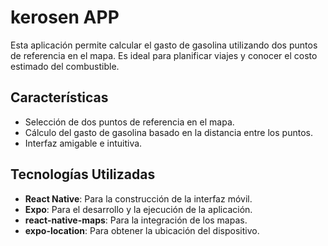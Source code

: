 # kerosen APP

Esta aplicación permite calcular el gasto de gasolina utilizando dos puntos de referencia en el mapa. Es ideal para planificar viajes y conocer el costo estimado del combustible.

## Características

- Selección de dos puntos de referencia en el mapa.
- Cálculo del gasto de gasolina basado en la distancia entre los puntos.
- Interfaz amigable e intuitiva.

## Tecnologías Utilizadas

- **React Native**: Para la construcción de la interfaz móvil.
- **Expo**: Para el desarrollo y la ejecución de la aplicación.
- **react-native-maps**: Para la integración de los mapas.
- **expo-location**: Para obtener la ubicación del dispositivo.

